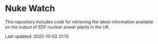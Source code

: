 # Nuke Watch

This repository includes code for retrieving the latest information available on the output of EDF nuclear power plants in the UK.

Last updated: 2025-10-02 21:13